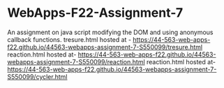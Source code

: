 # WebApps-F22-Assignment-7
An assignment on java script modifying the DOM and using anonymous callback functions.
tresure.html hosted at -  https://44-563-web-apps-f22.github.io/44563-webapps-assignment-7-S550099/tresure.html
reaction.html hosted at- https://44-563-web-apps-f22.github.io/44563-webapps-assignment-7-S550099/reaction.html
reaction.html hosted at- https://44-563-web-apps-f22.github.io/44563-webapps-assignment-7-S550099/cycler.html
